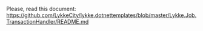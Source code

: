 ﻿
Please, read this document: https://github.com/LykkeCity/lykke.dotnettemplates/blob/master/Lykke.Job.TransactionHandler/README.md